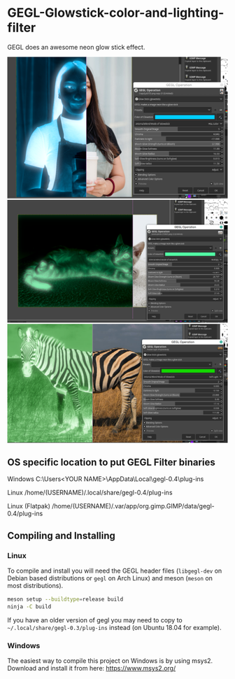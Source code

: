 # GEGL-Glowstick-color-and-lighting-filter
GEGL does an awesome neon glow stick effect. 

![image preview](glowstick_best.png )
![image preview](preview3.png )
![image preview](glowzebra.png )



## OS specific location to put GEGL Filter binaries 

Windows
 C:\\Users\<YOUR NAME>\AppData\Local\gegl-0.4\plug-ins
 
 Linux 
 /home/(USERNAME)/.local/share/gegl-0.4/plug-ins
 
 Linux (Flatpak)
 /home/(USERNAME)/.var/app/org.gimp.GIMP/data/gegl-0.4/plug-ins


## Compiling and Installing

### Linux

To compile and install you will need the GEGL header files (`libgegl-dev` on
Debian based distributions or `gegl` on Arch Linux) and meson (`meson` on
most distributions).

```bash
meson setup --buildtype=release build
ninja -C build

```

If you have an older version of gegl you may need to copy to `~/.local/share/gegl-0.3/plug-ins`
instead (on Ubuntu 18.04 for example).



### Windows

The easiest way to compile this project on Windows is by using msys2.  Download
and install it from here: https://www.msys2.org/
